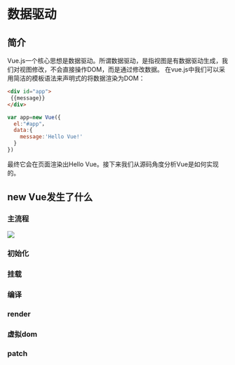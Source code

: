 # 数据驱动

## 简介
Vue.js一个核心思想是数据驱动。所谓数据驱动，是指视图是有数据驱动生成，我们对视图修改，不会直接操作DOM，而是通过修改数据。
在vue.js中我们可以采用简洁的模板语法来声明式的将数据渲染为DOM：
```html
<div id="app">
 {{message}}
</div>
```
```js
var app=new Vue({
  el:"#app"，
  data:{
    message:'Hello Vue!'
  }
})
```
最终它会在页面渲染出Hello Vue。接下来我们从源码角度分析Vue是如何实现的。

## new Vue发生了什么
### 主流程
![](https://ustbhuangyi.github.io/vue-analysis/assets/new-vue.png)
### 初始化
### 挂载
### 编译
### render
### 虚拟dom
### patch

